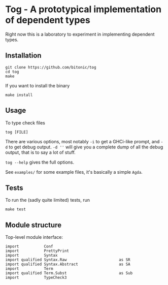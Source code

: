 # Tog - A prototypical implementation of dependent types

Right now this is a laboratory to experiment in implementing dependent
types.

## Installation

    git clone https://github.com/bitonic/tog
    cd tog
    make

If you want to install the binary

    make install

## Usage

To type check files

    tog [FILE]

There are various options, most notably `-i` to get a GHCi-like prompt,
and `-d` to get debug output.  `-d ''` will give you a complete dump of
all the debug output, that is to say a lot of stuff.

`tog --help` gives the full options.

See `examples/` for some example files, it's basically a simple `Agda`.

## Tests

To run the (sadly quite limited) tests, run

    make test

## Module structure

Top-level module interface:

    import           Conf
    import           PrettyPrint
    import           Syntax
    import qualified Syntax.Raw                       as SR
    import qualified Syntax.Abstract                  as SA
    import           Term
    import qualified Term.Subst                       as Sub
    import           TypeCheck3
